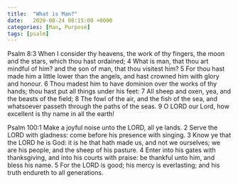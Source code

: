 ```yaml
---
title:  "What is Man?"
date:   2020-08-24 08:15:00 +0000
categories: [Man, Purpose]
tags: [psalm]
---
```


Psalm 8:3 When I consider thy heavens, the work of thy fingers, the moon and the stars, which thou hast ordained;
 4 What is man, that thou art mindful of him? and the son of man, that thou visitest him?
 5 For thou hast made him a little lower than the angels, and hast crowned him with glory and honour.
 6 Thou madest him to have dominion over the works of thy hands; thou hast put all things under his feet:
 7 All sheep and oxen, yea, and the beasts of the field;
 8 The fowl of the air, and the fish of the sea, and whatsoever passeth through the paths of the seas.
 9 O LORD our Lord, how excellent is thy name in all the earth!


Psalm 100:1 Make a joyful noise unto the LORD, all ye lands.
 2 Serve the LORD with gladness: come before his presence with singing.
 3 Know ye that the LORD he is God: it is he that hath made us, and not we ourselves; we are his people, and the sheep of his pasture.
 4 Enter into his gates with thanksgiving, and into his courts with praise: be thankful unto him, and bless his name.
 5 For the LORD is good; his mercy is everlasting; and his truth endureth to all generations.
